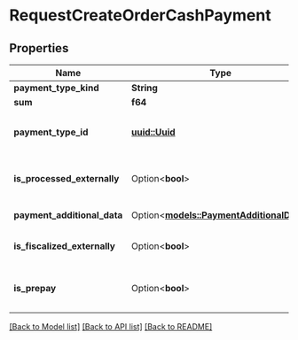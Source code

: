 # RequestCreateOrderCashPayment

## Properties

Name | Type | Description | Notes
------------ | ------------- | ------------- | -------------
**payment_type_kind** | **String** |  | 
**sum** | **f64** | Amount due. | 
**payment_type_id** | [**uuid::Uuid**](uuid::Uuid.md) | Payment type.                 Can be obtained by `/api/1/payment_types` operation. | 
**is_processed_externally** | Option<**bool**> | Whether payment item is processed by external payment system (made from outside). | [optional]
**payment_additional_data** | Option<[**models::PaymentAdditionalData**](PaymentAdditionalData.md)> | Additional payment parameters. | [optional]
**is_fiscalized_externally** | Option<**bool**> | Whether the payment item is externally fiscalized.   > Allowed from version `7.6.3`. | [optional]
**is_prepay** | Option<**bool**> | Whether the payment item is prepay. Unavailable for `paymentKindType.LoyaltyCard`.   > Allowed from version `8.2.6`. | [optional]

[[Back to Model list]](../README.md#documentation-for-models) [[Back to API list]](../README.md#documentation-for-api-endpoints) [[Back to README]](../README.md)


